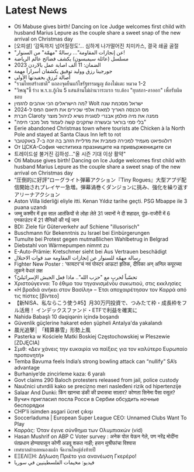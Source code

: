 # Latest News
-  Oti Mabuse gives birth! Dancing on Ice Judge welcomes first child with husband Marius Lepure as the couple share a sweet snap of the new arrival on Christmas day
-  [오피셜] ‘감독까지 넘어질정도’... 심하게 나가떨어진 치미카스, 결국 쇄골 골절
-  "عن إنجازات المقاومة"... رسالةٌ "مهمّة" من السنوار!
-  مسلسل (عائلة سيمبسون) يكشف فضائح عالم الرياضة
-  الضمان: 11 ألف اصابة عمل بالاردن 2023
-  جورجينا رزق ووليد توفيق يكشفان أسراراً مهمة
-  أصالة تُرزق بحفيدتها الأولى
-  "รวมไทยสร้างชาติ" แถลงจุดยืนแก้ไขรัฐธรรมนูญ ต้องไม่แตะ หมวด 1-2
-  "วิษณุ"ชี้ ร่าง พ.ร.บ.กู้เงิน 5 แสนล้านไม่ผ่านวาระแรก รบ.ต้อง "ยุบสภา-ลาออก" เพื่อรับผิดชอบ
-  מה הישראלים הכי אוהבים להזמין? Wolt ישראל מסכמת שנה
-  מס הכנסה האריך למאות אלפי שכירים את תיאום המס ל-2024
-  חברת Claroty ממנה את מיה פולמן אבנרי לסגנית נשיא לניהול מוצר
-  "בלי סמי בוראר ובעשרה שחקנים קשה לעמוד מול מכבי חיפה"
-  Eerie abandoned Christmas town where tourists ate Chicken à la North Pole and stayed at Santa Claus Inn left to rot
-  דולגופיאט מעמיד למכירה פומבית את מדליית הזהב בה זכה ב-7 באוקטובר
-  От ЦСКА-София честитиха празниците на привържениците си
-  트레이드설 불거진 김하성…"올 시즌 기대 이상 활약"
-  Oti Mabuse gives birth! Dancing on Ice Judge welcomes first child with husband Marius Lepure as the couple share a sweet snap of the new arrival on Christmas day
-  “圧倒的に好評”ローグライト弾幕アクション『Tiny Rogues』大型アプデ配信開始されプレイヤー急増。弾幕渦巻くダンジョンに挑み、強化を繰り返すアリーナアクション
-  Aston Villa liderliği eliyle itti. Kenan Yıldız tarihe geçti. PSG Mbappe ile 3 puana uzandı
-  जम्मू कश्मीर में इस साल आतंकियों से लोहा लेते 31 जवानों ने दी शहादत, पुंछ-राजौरी में 6 एनकाउंटर में 21 सैनिकों की गई जान
-  BDI: Ziele für Güterverkehr auf Schiene "illusorisch"
-  Buschmann für Bekenntnis zu Israel bei Einbürgerungen
-  Tumulte bei Protest gegen mutmaßlichen Wahlbetrug in Belgrad
-  Diebstahl von Wärmepumpen nimmt zu
-  E-Auto-Prämie: Kretschmer sieht bei Aus Vertrauen beschädigt
-  رسالة مهمّة للسنوار عن إنجازات المقاومة ضد قوات الاحتلال
-  Fighter New Poster : 'फायटर'चं नवं पोस्टर आऊट! हृतिक, दीपिका अन् अनिल कपूरच्या लूकने वेधलं लक्ष
-  تحسّباً لحربٍ مع "حزب الله".. ماذا فعل الجيش الإسرائيليّ؟
-  Χριστούγεννα: Το έθιμο του τηγανισμένου συκωτιού, στις εκκλησίες
-  «Η βραδιά ανήκει στον Βασίλη» – Έτσι αποχαιρέτησαν τον Καρρά από τις πίστες [βίντεο]
-  【新NISA、私ならこう使う#5】月30万円投資で、つみたて枠・成長枠をフル活用！ インデックスファンド・ETFで利益を確実に
-  Nahidə Babaşlı 10 dəqiqənin içində boşandı
-  Güvenlik güçlerine hakaret eden şüpheli Antalya'da yakalandı
-  晨光追擊│ 「精算暴雪」形勢上風
-  Pasterka w Kościele Matki Boskiej Częstochowskiej w Pleszewie [ZDJĘCIA]
-  Σμιθ: «Δεν χάνεις την ευκαιρία να παίξεις για τον καλύτερο Ευρωπαίο προπονητή»
-  Temba Bavuma feels India’s strong bowling attack can “nullify” SA’s advantage
-  Burhaniye’de zincirleme kaza: 6 yaralı
-  Govt claims 290 Baloch protesters released from jail, police custody
-  Naučnici utvrdili kako se precizno meri nasleđeni rizik od hipertenzije
-  Salaar And Dunki: किंग खानचा डंकी की प्रभासचा सालार? कोणता सिनेमा पैसा वसूल?
-  Вучич пригласил посла Росси в Сербии обсудить ночные беспорядки
-  CHP'li isimden asgari ücret çıkışı
-  Soccerladuma | European Super League CEO: Unnamed Clubs Want To Play
-  Καρράς: Όταν έγινε σύνθημα των Ολυμπιακών (vid)
-  Hasan Mushrif on ABP C Voter survey : अनेक पोल येऊन गेले, पण नरेंद्र मोदींना पंतप्रधान होण्यापासून कोणी अडवू शकत नाही; हसन मुश्रीफांचा विश्वास
-  เทศบาลตำบลหนองแฝก จัดงานใหญ่ส่งท้ายปี
-  ΕΞΕΛΙΞΗ: Δήλωση Πριέτο για ανανέωση Γκερέρο!
-  فيديو: مخيمات الفلسطينيين في سوريا
